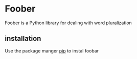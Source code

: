 # Foober
Foober is a Python library for dealing with word pluralization

## installation

Use the package manger [pip](http://google.com) to instal foobar
